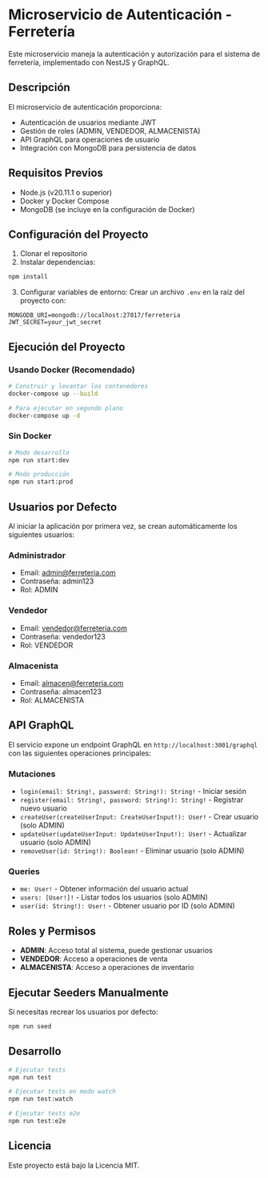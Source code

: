 # Microservicio de Autenticación - Ferretería

Este microservicio maneja la autenticación y autorización para el sistema de ferretería, implementado con NestJS y GraphQL.

## Descripción

El microservicio de autenticación proporciona:
- Autenticación de usuarios mediante JWT
- Gestión de roles (ADMIN, VENDEDOR, ALMACENISTA)
- API GraphQL para operaciones de usuario
- Integración con MongoDB para persistencia de datos

## Requisitos Previos

- Node.js (v20.11.1 o superior)
- Docker y Docker Compose
- MongoDB (se incluye en la configuración de Docker)

## Configuración del Proyecto

1. Clonar el repositorio
2. Instalar dependencias:
```bash
npm install
```

3. Configurar variables de entorno:
Crear un archivo `.env` en la raíz del proyecto con:
```env
MONGODB_URI=mongodb://localhost:27017/ferreteria
JWT_SECRET=your_jwt_secret
```

## Ejecución del Proyecto

### Usando Docker (Recomendado)

```bash
# Construir y levantar los contenedores
docker-compose up --build

# Para ejecutar en segundo plano
docker-compose up -d
```

### Sin Docker

```bash
# Modo desarrollo
npm run start:dev

# Modo producción
npm run start:prod
```

## Usuarios por Defecto

Al iniciar la aplicación por primera vez, se crean automáticamente los siguientes usuarios:

### Administrador
- Email: admin@ferreteria.com
- Contraseña: admin123
- Rol: ADMIN

### Vendedor
- Email: vendedor@ferreteria.com
- Contraseña: vendedor123
- Rol: VENDEDOR

### Almacenista
- Email: almacen@ferreteria.com
- Contraseña: almacen123
- Rol: ALMACENISTA

## API GraphQL

El servicio expone un endpoint GraphQL en `http://localhost:3001/graphql` con las siguientes operaciones principales:

### Mutaciones
- `login(email: String!, password: String!): String!` - Iniciar sesión
- `register(email: String!, password: String!): String!` - Registrar nuevo usuario
- `createUser(createUserInput: CreateUserInput!): User!` - Crear usuario (solo ADMIN)
- `updateUser(updateUserInput: UpdateUserInput!): User!` - Actualizar usuario (solo ADMIN)
- `removeUser(id: String!): Boolean!` - Eliminar usuario (solo ADMIN)

### Queries
- `me: User!` - Obtener información del usuario actual
- `users: [User!]!` - Listar todos los usuarios (solo ADMIN)
- `user(id: String!): User!` - Obtener usuario por ID (solo ADMIN)

## Roles y Permisos

- **ADMIN**: Acceso total al sistema, puede gestionar usuarios
- **VENDEDOR**: Acceso a operaciones de venta
- **ALMACENISTA**: Acceso a operaciones de inventario

## Ejecutar Seeders Manualmente

Si necesitas recrear los usuarios por defecto:

```bash
npm run seed
```

## Desarrollo

```bash
# Ejecutar tests
npm run test

# Ejecutar tests en modo watch
npm run test:watch

# Ejecutar tests e2e
npm run test:e2e
```

## Licencia

Este proyecto está bajo la Licencia MIT.
